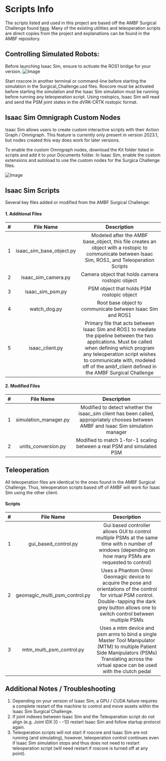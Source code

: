 # Scripts Info
The scripts listed and used in this project are based off the AMBF Surgical Challenge found [here](https://github.com/surgical-robotics-ai/surgical_robotics_challenge). Many of the existing utilities and teleoperation scripts are direct copies from the project and explanations can be found in the AMBF repository.

## Controlling Simulated Robots:
Before launching Isaac Sim, ensure to activate the ROS1 bridge for your version. 
![Image](https://github.com/tkim104/Isaac-Sim-Surgical-Robotics-Challenge/blob/main/Media/startisaac.png)

Start roscore in another terminal or command-line before starting the simulation in the Surgical_Challenge.usd files. Roscore must be activated before starting the simulation and the Isaac Sim simulation must be running before running any teleoperation script. Using rostopics, Isaac Sim will read and send the PSM joint states in the dVRK-CRTK rostopic format.

## Isaac Sim Omnigraph Custom Nodes
Isaac Sim allows users to create custom interactive scripts with their Action Graph / Omnigraph. This feature is currently only present in version 2023.1, but nodes created this way does work for later versions.

To enable the custom Omnigraph nodes, download the Kit folder listed in scripts and add it to your Documents folder. In Isaac Sim, enable the custom extensions and autoload to use the custom nodes for the Surgica Challenge files.

![Image](https://github.com/tkim104/Isaac-Sim-Surgical-Robotics-Challenge/blob/main/Media/custom_nodes.png)

## Isaac Sim Scripts
Several key files added or modified from the AMBF Surgical Challenge:

#### 1. Additional Files
| # | File Name                | Description   |
|---|:------------------------:|:-------------:|
| 1 | isaac_sim_base_object.py | Modeled after the AMBF base_object, this file creates an object with a rostopic to communicate between Isaac Sim, ROS1, and Teleoperation Scripts|
| 2 | isaac_sim_camera.py      | Camera object that holds camera rostopic object| 
| 3 | isaac_sim_psm.py         | PSM object that holds PSM rostopic object|
| 4 | watch_dog.py             | Root base object to communicate between Isaac Sim and ROS1 |
| 5 | isaac_client.py          | Primary file that acts between Isaac Sim and ROS1 to mediate the pipeline between the two applications. Must be called when defining which program any teleoperation script wishes to communicate with, modeled off of the ambf_client defined in the AMBF Surgical Challenge |

#### 2. Modified Files
| # | File Name             | Description   |
|---|:---------------------:|:-------------:|
| 1 | simulation_manager.py | Modified to detect whether the isaac_sim client has been called, appropriately chooses between AMBF and Isaac Sim simulation manager |
| 2 | units_conversion.py   | Modified to match 1-for-1 scaling between a real PSM and simulated PSM |

## Teleoperation
All teleoperation files are identical to the ones found in the AMBF Surgical Challenge. Thus, teleoperation scripts based off of AMBF will work for Isaac Sim using the other client.

#### Scripts
| # | File Name                     | Description   |
|---|:-----------------------------:|:-------------:|
| 1 | gui_based_control.py          | Gui based controller allows GUI to control multiple PSMs at the same time with n number of windows (depending on how many PSMs are requested to control) |
| 2 | geomagic_multi_psm_control.py | Uses a Phantom Omni Geomagic device to acquire the pose and orientations of the control for virtual PSM control. Double-tapping the dark grey button allows one to switch control between multiple PSMs |
| 3 | mtm_multi_psm_control.py      | Uses a mtm device and psm arms to bind a single Master Tool Manipulator (MTM) to multiple Patient Side Manipulators (PSMs) Translating across the virtual space can be used with the clutch pedal |

## Additional Notes / Troubleshooting
1. Depending on your version of Isaac Sim, a GPU / CUDA failure requires a complete restart of the machine to control and move assets within the Isaac Sim Surgical Challenge.
2. If joint indexes between Isaac Sim and the Teleoperation script do not align (e.g. Joint IDX [0 - -1]) restart Isaac Sim and follow startup protocol again.
3. Teleoperation scripts will not start if roscore and Isaac Sim are not running (and simulating), however, teleoperation control continues even if Isaac Sim simulation stops and thus does not need to restart teleoperation script (will need restart if roscore is turned off at any point).

